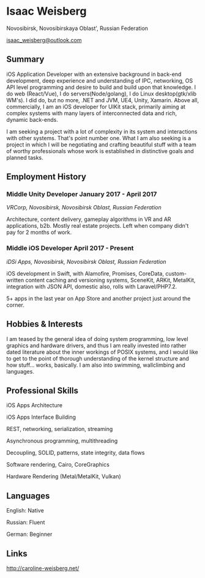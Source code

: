 # Isaac Weisberg
Novosibirsk, Novosibirskaya Oblast', Russian Federation

isaac_weisberg@outlook.com
## Summary
iOS Application Developer with an extensive background in back-end development, deep experience and understanding of IPC, networking, OS API level programming and desire to build and build upon that knowledge. I do web (React/Vue), I do servers(Node/golang), I do Linux desktop(gtk/xlib WM's). I did do, but no more, .NET and JVM, UE4, Unity, Xamarin. Above all, commercially, I am an iOS developer for UIKit stack, primarily aiming at complex systems with many layers of interconnected data and rich, dynamic back-ends.

I am seeking a project with a lot of complexity in its system and interactions with other systems. That's point number one. What I am also seeking is a project in which I will be negotiating and crafting beautiful stuff with a team of worthy professionals whose work is established in distinctive goals and planned tasks.

## Employment History
### **Middle Unity Developer   January 2017 - April 2017**
*VRCorp, Novosibirsk, Novosibirsk Oblast, Russian Federation*

Architecture, content delivery, gameplay algorithms in VR and AR applications, b2b. Mostly real estate projects.  Left when company didn't pay for 2 months of work.

### **Middle iOS Developer   April 2017 - Present**
*iDSi Apps, Novosibirsk, Novosibirsk Oblast, Russian Federation*

iOS development in Swift, with Alamofire, Promises, CoreData, custom-written content caching and versioning systems, SceneKit, ARKit, MetalKit, integration with JSON API, domestic also, rolls with Laravel/PHP7.2.

5+ apps in the last year on App Store and another project just around the corner.

## Hobbies & Interests
I am teased by the general idea of doing system programming, low level graphics and hardware drivers, and thus I am really invested into rather dated literature about the inner workings of POSIX systems, and I would like to get to the point of thorough understanding of the kernel structure and how stuff... works, basically. I am also into swimming, wallclimbing and languages.

## Professional Skills
iOS Apps Architecture

iOS Apps Interface Building

REST, networking, serialization, streaming

Asynchronous programming, multithreading

Decoupling, SOLID, patterns, state integrity, data flows

Software rendering, Cairo, CoreGraphics

Hardware Rendering (Metal/MetalKit, Vulkan)

## Languages

English:	Native

Russian:	Fluent

German:	Beginner

## Links

http://caroline-weisberg.net/
